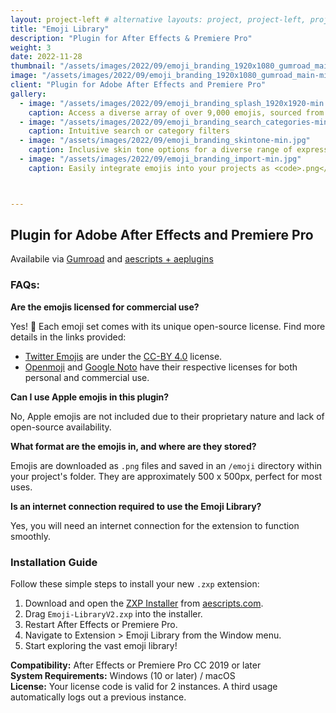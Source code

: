 ```yaml
---
layout: project-left # alternative layouts: project, project-left, project-right, project-top
title: "Emoji Library"
description: "Plugin for After Effects & Premiere Pro"
weight: 3
date: 2022-11-28
thumbnail: "/assets/images/2022/09/emoji_branding_1920x1080_gumroad_main-min.jpg"
image: "/assets/images/2022/09/emoji_branding_1920x1080_gumroad_main-min.jpg"
client: "Plugin for Adobe After Effects and Premiere Pro"
gallery:
  - image: "/assets/images/2022/09/emoji_branding_splash_1920x1920-min.jpg"
    caption: Access a diverse array of over 9,000 emojis, sourced from <a href="https://twemoji.twitter.com/" target="_blank">Twitter</a>, <a href="https://openmoji.org/" target="_blank">Openmoji</a>, and <a href="https://fonts.google.com/noto/specimen/Noto+Color+Emoji" target="_blank">Google</a>.
  - image: "/assets/images/2022/09/emoji_branding_search_categories-min.jpg"
    caption: Intuitive search or category filters
  - image: "/assets/images/2022/09/emoji_branding_skintone-min.jpg"
    caption: Inclusive skin tone options for a diverse range of expressions.
  - image: "/assets/images/2022/09/emoji_branding_import-min.jpg"
    caption: Easily integrate emojis into your projects as <code>.png</code> files with just one click in After Effects or Premiere Pro.



---
```

## Plugin for Adobe After Effects and Premiere Pro

Availabile via [Gumroad](https://jamesxdigital.gumroad.com/l/emojilibrary) and [aescripts + aeplugins](https://aescripts.com/emoji-library/)

### FAQs:

**Are the emojis licensed for commercial use?**

Yes! 🎉 Each emoji set comes with its unique open-source license. Find more details in the links provided:

- [Twitter Emojis](https://twemoji.twitter.com/) are under the [CC-BY 4.0](https://creativecommons.org/licenses/by/4.0/) license.
- [Openmoji](https://openmoji.org/) and [Google Noto](https://fonts.google.com/noto/specimen/Noto+Color+Emoji) have their respective licenses for both personal and commercial use.

**Can I use Apple emojis in this plugin?**

No, Apple emojis are not included due to their proprietary nature and lack of open-source availability.

**What format are the emojis in, and where are they stored?**

Emojis are downloaded as `.png` files and saved in an `/emoji` directory within your project's folder. They are approximately 500 x 500px, perfect for most uses.

**Is an internet connection required to use the Emoji Library?**

Yes, you will need an internet connection for the extension to function smoothly.

### Installation Guide

Follow these simple steps to install your new `.zxp` extension:

1. Download and open the [ZXP Installer](https://aescripts.com/learn/zxp-installer/) from [aescripts.com](https://aescripts.com).
2. Drag `Emoji-LibraryV2.zxp` into the installer.
3. Restart After Effects or Premiere Pro.
4. Navigate to Extension > Emoji Library from the Window menu.
5. Start exploring the vast emoji library!

**Compatibility:** After Effects or Premiere Pro CC 2019 or later  
**System Requirements:** Windows (10 or later) / macOS  
**License:** Your license code is valid for 2 instances. A third usage automatically logs out a previous instance.
